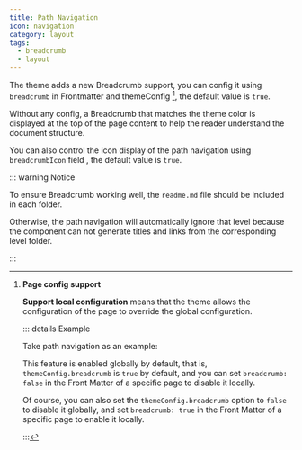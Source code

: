 ```yaml
---
title: Path Navigation
icon: navigation
category: layout
tags:
  - breadcrumb
  - layout
---
```


The theme adds a new Breadcrumb support, you can config it using `breadcrumb` in Frontmatter and themeConfig <Badge text="Support page config" /> [^supportpageconfig], the default value is `true`.

Without any config, a Breadcrumb that matches the theme color is displayed at the top of the page content to help the reader understand the document structure.

<!-- more -->

You can also control the icon display of the path navigation using `breadcrumbIcon` field <Badge text="Support page config" />, the default value is `true`.

::: warning Notice

To ensure Breadcrumb working well, the `readme.md` file should be included in each folder.

Otherwise, the path navigation will automatically ignore that level because the component can not generate titles and links from the corresponding level folder.

:::

[^supportpageconfig]: **Page config support**

    **Support local configuration**<Badge text="Support page config" /> means that the theme allows the configuration of the page to override the global configuration.

    ::: details Example

    Take path navigation as an example:

    This feature is enabled globally by default, that is, `themeConfig.breadcrumb` is `true` by default, and you can set `breadcrumb: false` in the Front Matter of a specific page to disable it locally.

    Of course, you can also set the `themeConfig.breadcrumb` option to `false` to disable it globally, and set `breadcrumb: true` in the Front Matter of a specific page to enable it locally.

    :::
